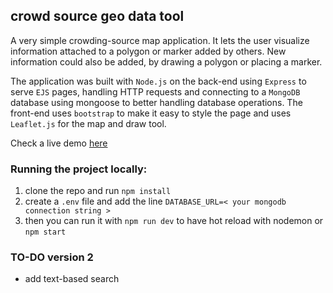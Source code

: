 ## crowd source geo data tool

A very simple crowding-source map application. It lets the user visualize information attached to a polygon or marker added by others. New information could also be added, by drawing a polygon or placing a marker.

The application was built with `Node.js` on the back-end using `Express` to serve `EJS` pages, handling HTTP requests and connecting to a `MongoDB` database using mongoose to better handling database operations. The front-end uses `bootstrap` to make it easy to style the page and uses `Leaflet.js` for the map and draw tool.

Check a live demo [here](https://crowd-source-map-tool.herokuapp.com/)

### Running the project locally:
1. clone the repo and run `npm install`
2. create a `.env` file and add the line `DATABASE_URL=< your mongodb connection string >`
3. then you can run it with `npm run dev` to have hot reload with nodemon or `npm start`

### TO-DO version 2
* add text-based search